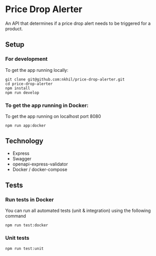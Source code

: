 # Price Drop Alerter

An API that determines if a price drop alert needs to be triggered for a product.

## Setup

### For development

To get the app running locally:

```
git clone git@github.com:nkhil/price-drop-alerter.git
cd price-drop-alerter
npm install
npm run develop
```
### To get the app running in Docker:

To get the app running on localhost port 8080
```
npm run app:docker
```

## Technology

- Express
- Swagger
- openapi-express-validator
- Docker / docker-compose
## Tests

### Run tests in Docker
You can run all automated tests (unit & integration) using the following command 

```
npm run test:docker
```

### Unit tests

```
npm run test:unit
```

